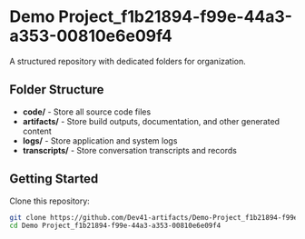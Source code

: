 # Demo Project_f1b21894-f99e-44a3-a353-00810e6e09f4
A structured repository with dedicated folders for organization.

## Folder Structure

- **code/** - Store all source code files
- **artifacts/** - Store build outputs, documentation, and other generated content
- **logs/** - Store application and system logs
- **transcripts/** - Store conversation transcripts and records

## Getting Started

Clone this repository:
```bash
git clone https://github.com/Dev41-artifacts/Demo-Project_f1b21894-f99e-44a3-a353-00810e6e09f4
cd Demo Project_f1b21894-f99e-44a3-a353-00810e6e09f4
```
